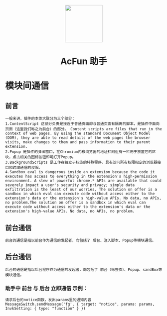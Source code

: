 <p align="center">
<img src="https://i.loli.net/2020/05/28/2k8dPLiGEZNHjny.png" width="120">
</p>
<h1 align="center">AcFun 助手</h1>

# 模块间通信
## 前言
    一般来讲，插件的本体大致分为三个部分：
    1.ContentScript 这部分负责是接近于普通页面却与普通页面有隔离的脚本，是插件中面向页面（这里我们称之为前台）的部分。 Content scripts are files that run in the context of web pages. By using the standard Document Object Model (DOM), they are able to read details of the web pages the browser visits, make changes to them and pass information to their parent extension.
    2.Popup 是插件的弹出窗口，在Chromium内核浏览器的地址栏附近有一栏用于放置它的区块，点击相关的图标按钮即可打开Popup。 
    3.BackgroundScripts 是工作在独立于标签的特殊程序，具有访问所有权限指定的浏览器接口和跨域通信的权限。
    4.Sandbox eval is dangerous inside an extension because the code it executes has access to everything in the extension's high-permission environment. A slew of powerful chrome.* APIs are available that could severely impact a user's security and privacy; simple data exfiltration is the least of our worries. The solution on offer is a sandbox in which eval can execute code without access either to the extension's data or the extension's high-value APIs. No data, no APIs, no problem.The solution on offer is a sandbox in which eval can execute code without access either to the extension's data or the extension's high-value APIs. No data, no APIs, no problem.
## 前台通信
    前台的通信是指以前台作为通信的发起者，向包括了 后台、注入脚本、Popup等模块通信。
## 后台通信
    后台的通信是指以后台程序作为通信的发起者，向包括了 前台（标签页）、Popup、sandBox等模块通信。


### 助手中 前台 与 后台 立即通信 示例：
`
    请求后台的notice函数，发出params里的通知内容
    MessageSwitch.sendMessage('fg', { target: "notice", params: params, InvkSetting: { type: "function" } })
`